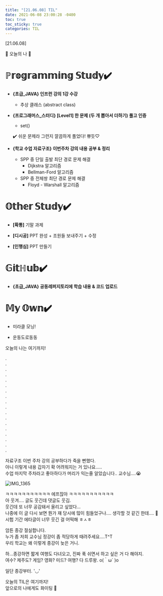 ```yaml
---
title: "[21.06.08] TIL"
date: 2021-06-08 23:00:28 -0400
toc: true
toc_sticky: true
categories: TIL
---
```


[21.06.08]

🙌 오늘의 나 🙌

# ℙ𝕣𝕠𝕘𝕣𝕒𝕞𝕞𝕚𝕟𝕘 𝕊𝕥𝕦𝕕𝕪✔️   
- **{초급_JAVA} 인프런 강의 1강 수강**
    * 추상 클래스 (abstract class)


- **{프로그래머스_스터디} [Level1] 한 문제 (두 개 뽑아서 더하기) 풀고 인증**
    * set()
   
    ✔️ 쉬운 문제라 그런지 깔끔하게 풀었다! 쀼듯♡

- **{학교 수업 자료구조} 이번주차 강의 내용 공부 & 정리**

   * SPP 중 단일 출발 최단 경로 문제 해결 
       * Dijkstra 알고리즘
       * Bellman-Ford 알고리즘
    * SPP 중 전체쌍 최단 경로 문제 해결
         * Floyd - Warshall 알고리즘 
 


# 𝕆𝕥𝕙𝕖𝕣 𝕊𝕥𝕦𝕕𝕪✔️

- **[확통]** 기말 과제 

- **[디시공]** PPT 완성 + 조원들 보내주기 + 수정

- **[인행심]** PPT 만들기


# 𝔾𝕚𝕥ℍ𝕦𝕓✔️

- **{초급_JAVA} 공동레퍼지토리에 학습 내용 & 코드 업로드**


# 𝕄𝕪 𝕆𝕨𝕟✔️
- 미라클 모닝!   

- 운동도로동동   

 




오늘의 나는 여기까지! 
    
.     
.      
.      
.    
.     
.      
.       
.        
.      
.      
.       
.      
.      
.      
.      
.      
.      
.    

자료구조 이번 주차 강의 공부하다가 죽을 뻔했다.      
아니 이렇게 내용 갑자기 확 어려워지는 거 있나요.....     
수업 마지막 주차라고 좋아하다가 머리가 익는줄 알았습니다.. 교수님....😭    


![IMG_1365](https://user-images.githubusercontent.com/63195670/121205278-7c4bac00-c8b2-11eb-8ec8-b5e6289d92b3.JPG)

ㅋㅋㅋㅋㅋㅋㅋㅋㅋㅋㅋ 에프잖아 ㅋㅋㅋㅋㅋㅋㅋㅋㅋㅋㅋ      
아 웃겨.... 글도 웃긴데 댓글도 웃김.    
웃긴데 또 너무 공감돼서 올리고 싶었다...   
나중에 이 글 다시 보면 뭔가 쟤 당시에 많이 힘들었구나.... 생각할 것 같긴 한데.... 🤔     
시험 기간 에타글이 너무 웃긴 걸 어떡해 ㅎㅅㅎ      

암튼 종강 절실합니다.       
누가 좀 저희 교수님 정강이 좀 적당하게 때려주세요....T^T  
우리 학교는 왜 이렇게 종강이 늦은 거니.        

하...종강하면 짧게 여행도 다녀오고, 진짜 푹 쉬면서 하고 싶은 거 다 해야지.        
여수? 제주도? 게임? 영화? 미드? 여행? 다 드루왕. o(｀ω´ )o      
     
일단 종강부터. '◡'
     
오늘의 TIL은 여기까지!       
앞으로의 나에게도 화이팅 🌸            
